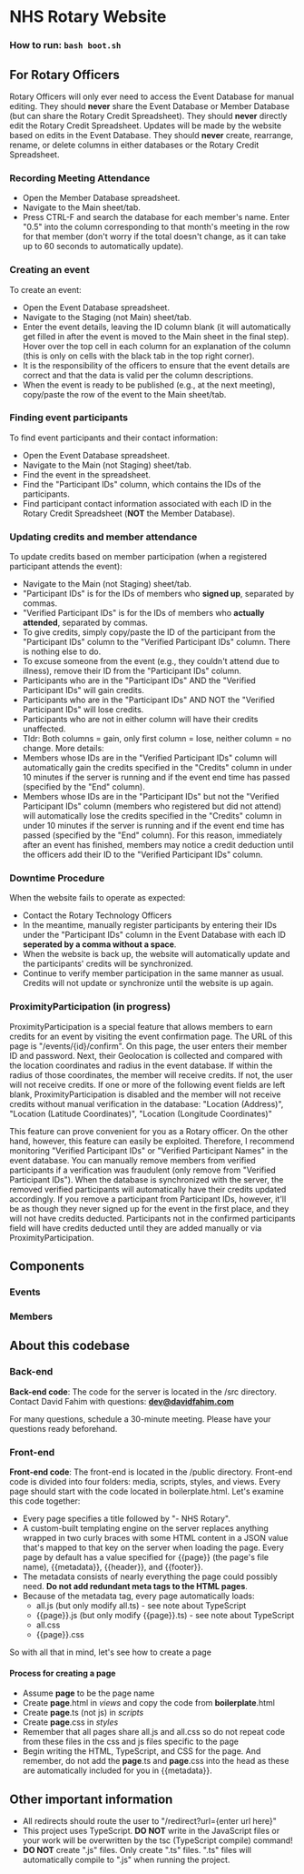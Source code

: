 # NHS Rotary Website
### How to run: ```bash boot.sh```
## For Rotary Officers
Rotary Officers will only ever need to access the Event Database for manual editing.
They should **never** share the Event Database or Member Database (but can share the Rotary Credit Spreadsheet).
They should **never** directly edit the Rotary Credit Spreadsheet. Updates will be made by the website based on edits in the Event Database.
They should **never** create, rearrange, rename, or delete columns in either databases or the Rotary Credit Spreadsheet.
### Recording Meeting Attendance
- Open the Member Database spreadsheet.
- Navigate to the Main sheet/tab.
- Press CTRL-F and search the database for each member's name. Enter "0.5" into the column corresponding to that month's meeting in the row for that member (don't worry if the total doesn't change, as it can take up to 60 seconds to automatically update).
### Creating an event
To create an event:
- Open the Event Database spreadsheet.
- Navigate to the Staging (not Main) sheet/tab.
- Enter the event details, leaving the ID column blank (it will automatically get filled in after the event is moved to the Main sheet in the final step). Hover over the top cell in each column for an explanation of the column (this is only on cells with the black tab in the top right corner).
- It is the responsibility of the officers to ensure that the event details are correct and that the data is valid per the column descriptions.
- When the event is ready to be published (e.g., at the next meeting), copy/paste the row of the event to the Main sheet/tab.
### Finding event participants
To find event participants and their contact information:
- Open the Event Database spreadsheet.
- Navigate to the Main (not Staging) sheet/tab.
- Find the event in the spreadsheet.
- Find the "Participant IDs" column, which contains the IDs of the participants.
- Find participant contact information associated with each ID in the Rotary Credit Spreadsheet (**NOT** the Member Database).
### Updating credits and member attendance
To update credits based on member participation (when a registered participant attends the event):
- Navigate to the Main (not Staging) sheet/tab.
- "Participant IDs" is for the IDs of members who **signed up**, separated by commas.
- "Verified Participant IDs" is for the IDs of members who **actually attended**, separated by commas.
- To give credits, simply copy/paste the ID of the participant from the "Participant IDs" column to the "Verified Participant IDs" column. There is nothing else to do.
- To excuse someone from the event (e.g., they couldn't attend due to illness), remove their ID from the "Participant IDs" column.
- Participants who are in the "Participant IDs" AND the "Verified Participant IDs" will gain credits.
- Participants who are in the "Participant IDs" AND NOT the "Verified Participant IDs" will lose credits.
- Participants who are not in either column will have their credits unaffected.
- Tldr: Both columns = gain, only first column = lose, neither column = no change.
More details:
- Members whose IDs are in the "Verified Participant IDs" column will automatically gain the credits specified in the "Credits" column in under 10 minutes if the server is running and if the event end time has passed (specified by the "End" column).
- Members whose IDs are in the "Participant IDs" but not the "Verified Participant IDs" column (members who registered but did not attend) will automatically lose the credits specified in the "Credits" column in under 10 minutes if the server is running and if the event end time has passed (specified by the "End" column).
For this reason, immediately after an event has finished, members may notice a credit deduction until the officers add their ID to the "Verified Participant IDs" column.
### Downtime Procedure
When the website fails to operate as expected:
- Contact the Rotary Technology Officers
- In the meantime, manually register participants by entering their IDs under the "Participant IDs" column in the Event Database with each ID **seperated by a comma without a space**.
- When the website is back up, the website will automatically update and the participants' credits will be synchronized.
- Continue to verify member participation in the same manner as usual. Credits will not update or synchronize until the website is up again.
### ProximityParticipation (in progress)
ProximityParticipation is a special feature that allows members to earn credits for an event by visiting the event confirmation page.
The URL of this page is "/events/{id}/confirm". On this page, the user enters their member ID and password.
Next, their Geolocation is collected and compared with the location coordinates and radius in the event database.
If within the radius of those coordinates, the member will receive credits. If not, the user will not receive credits.
If one or more of the following event fields are left blank, ProximityParticipation is disabled and the member will not receive credits without manual verification in the database: "Location (Address)", "Location (Latitude Coordinates)", "Location (Longitude Coordinates)"

This feature can prove convenient for you as a Rotary officer.
On the other hand, however, this feature can easily be exploited.
Therefore, I recommend monitoring "Verified Participant IDs" or "Verified Participant Names" in the event database.
You can manually remove members from verified participants if a verification was fraudulent (only remove from "Verified Participant IDs").
When the database is synchronized with the server, the removed verified participants will automatically have their credits updated accordingly.
If you remove a participant from Participant IDs, however, it'll be as though they never signed up for the event in the first place, and they will not have credits deducted.
Participants not in the confirmed participants field will have credits deducted until they are added manually or via ProximityParticipation.
## Components
### Events
### Members
## About this codebase
### Back-end
**Back-end code**: The code for the server is located in the /src directory.
Contact David Fahim with questions: **dev@davidfahim.com**

For many questions, schedule a 30-minute meeting. Please have your questions ready beforehand.
### Front-end
**Front-end code**: The front-end is located in the /public directory.
Front-end code is divided into four folders: media, scripts, styles, and views. Every page should start with the code located in boilerplate.html. Let's examine this code together:
* Every page specifies a title followed by "- NHS Rotary".
* A custom-built templating engine on the server replaces anything wrapped in two curly braces with some HTML content in a JSON value that's mapped to that key on the server when loading the page. Every page by default has a value specified for {{page}} (the page's file name), {{metadata}}, {{header}}, and {{footer}}.
* The metadata consists of nearly everything the page could possibly need. **Do not add redundant meta tags to the HTML pages**.
* Because of the metadata tag, every page automatically loads:
  * all.js (but only modify all.ts) - see note about TypeScript
  * {{page}}.js (but only modify {{page}}.ts) - see note about TypeScript
  * all.css
  * {{page}}.css

So with all that in mind, let's see how to create a page
#### Process for creating a page
* Assume **page** to be the page name
* Create **page**.html in *views* and copy the code from **boilerplate**.html
* Create **page**.ts (not js) in *scripts*
* Create **page**.css in *styles*
* Remember that all pages share all.js and all.css so do not repeat code from these files in the css and js files specific to the page
* Begin writing the HTML, TypeScript, and CSS for the page. And remember, do not add the **page**.ts and **page**.css into the head as these are automatically included for you in {{metadata}}.
## Other important information
* All redirects should route the user to "/redirect?url={enter url here}"
* This project uses TypeScript. **DO NOT** write in the JavaScript files or your work will be overwritten by the tsc (TypeScript compile) command!
* **DO NOT** create ".js" files. Only create ".ts" files. ".ts" files will automatically compile to ".js" when running the project.

